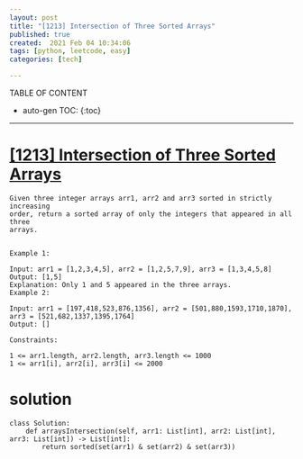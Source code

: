 ```yaml
---
layout: post
title: "[1213] Intersection of Three Sorted Arrays"
published: true
created:  2021 Feb 04 10:34:06
tags: [python, leetcode, easy]
categories: [tech]

---
```


TABLE OF CONTENT

* auto-gen TOC:
{:toc}

- - -

# [[1213] Intersection of Three Sorted Arrays](https://leetcode.com/problems/intersection-of-three-sorted-arrays/)

    Given three integer arrays arr1, arr2 and arr3 sorted in strictly increasing
    order, return a sorted array of only the integers that appeared in all three
    arrays.


    Example 1:

    Input: arr1 = [1,2,3,4,5], arr2 = [1,2,5,7,9], arr3 = [1,3,4,5,8]
    Output: [1,5]
    Explanation: Only 1 and 5 appeared in the three arrays.
    Example 2:

    Input: arr1 = [197,418,523,876,1356], arr2 = [501,880,1593,1710,1870], arr3 = [521,682,1337,1395,1764]
    Output: []

    Constraints:

    1 <= arr1.length, arr2.length, arr3.length <= 1000
    1 <= arr1[i], arr2[i], arr3[i] <= 2000

# solution

    class Solution:
        def arraysIntersection(self, arr1: List[int], arr2: List[int], arr3: List[int]) -> List[int]:
            return sorted(set(arr1) & set(arr2) & set(arr3))


